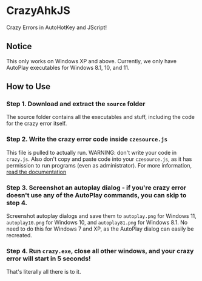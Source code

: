 # CrazyAhkJS
Crazy Errors in AutoHotKey and JScript!

## Notice
This only works on Windows XP and above. Currently, we only have AutoPlay executables for Windows 8.1, 10, and 11.

## How to Use
### Step 1. Download and extract the `source` folder
The source folder contains all the executables and stuff, including the code for the crazy error itself.

### Step 2. Write the crazy error code inside `czesource.js`
This file is pulled to actually run. WARNING: don't write your code in `crazy.js`. Also don't copy and paste code into your `czesource.js`, as it has permission to run programs (even as administrator). For more information, [read the documentation](/docs/README.md)

### Step 3. Screenshot an autoplay dialog - if you're crazy error doesn't use any of the AutoPlay commands, you can skip to step 4.
Screenshot autoplay dialogs and save them to `autoplay.png` for Windows 11, `autoplay10.png` for Windows 10, and `autoplay81.png` for Windows 8.1. No need to do this for Windows 7 and XP, as the AutoPlay dialog can easily be recreated.

### Step 4. Run `crazy.exe`, close all other windows, and your crazy error will start in 5 seconds!
That's literally all there is to it.
